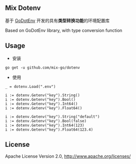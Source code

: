 ## Mix Dotenv

基于 [GoDotEnv](https://github.com/joho/godotenv) 开发的具有**类型转换功能**的环境配置库

Based on GoDotEnv library, with type conversion function

## Usage

- 安装

```
go get -u github.com/mix-go/dotenv
```

- 使用

~~~
_ = dotenv.Load(".env")

i := dotenv.Getenv("key").String()
i := dotenv.Getenv("key").Bool()
i := dotenv.Getenv("key").Int64()
i := dotenv.Getenv("key").Float64()

i := dotenv.Getenv("key").String("default")
i := dotenv.Getenv("key").Bool(false)
i := dotenv.Getenv("key").Int64(123)
i := dotenv.Getenv("key").Float64(123.4)
~~~

## License

Apache License Version 2.0, http://www.apache.org/licenses/
